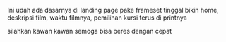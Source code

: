 Ini udah ada dasarnya di landing page pake frameset tinggal bikin home, deskripsi film, waktu filmnya, pemilihan kursi terus di printnya

silahkan kawan kawan semoga bisa beres dengan cepat 
